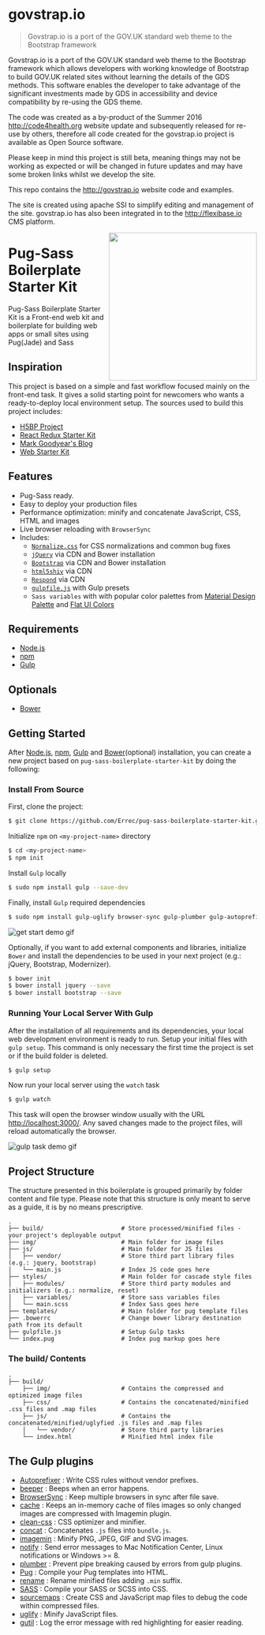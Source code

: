 # govstrap.io

> Govstrap.io is a port of the GOV.UK standard web theme to the Bootstrap framework

Govstrap.io is a port of the GOV.UK standard web theme to the Bootstrap framework which allows developers with working knowledge of Bootstrap to build GOV.UK related sites without learning the details of the GDS methods. This software enables the developer to take advantage of the significant investments made by GDS in accessibility and device compatibility by re-using the GDS theme.

The code was created as a by-product of the Summer 2016 <http://code4health.org> website update and subsequently released for re-use by others, therefore all code created for the govstrap.io project is available as Open Source software.

Please keep in mind this project is still beta, meaning things may not be working as expected or will be changed in future updates and may have some broken links whilst we develop the site.

This repo contains the <http://govstrap.io> website code and examples.

The site is created using apache SSI to simplify editing and management of the site. govstrap.io has also been integrated in to the <http://flexibase.io> CMS platform.

<a><img src="http://res.cloudinary.com/dt4qeehms/image/upload/v1494509335/logo_njvnrz.png" height="300" align="right"></a>

# Pug-Sass Boilerplate Starter Kit

Pug-Sass Boilerplate Starter Kit is a Front-end web kit and boilerplate for building web apps or small sites using Pug(Jade) and Sass

## Inspiration

This project is based on a simple and fast workflow focused mainly on the front-end task. It gives a solid starting point for newcomers who wants a ready-to-deploy local environment setup. The sources used to build this project includes:

-   [H5BP Project](https://github.com/h5bp/html5-boilerplate)
-   [React Redux Starter Kit](https://github.com/davezuko/react-redux-starter-kit)
-   [Mark Goodyear's Blog](https://markgoodyear.com/2014/01/getting-started-with-gulp/)
-   [Web Starter Kit](https://github.com/google/web-starter-kit)

## Features

-   Pug-Sass ready.
-   Easy to deploy your production files
-   Performance optimization: minify and concatenate JavaScript, CSS, HTML and images
-   Live browser reloading with `BrowserSync`
-   Includes:
    -   [`Normalize.css`](https://necolas.github.com/normalize.css/) for CSS normalizations and common bug fixes
    -   [`jQuery`](https://jquery.com/) via CDN and Bower installation
    -   [`Bootstrap`](http://getbootstrap.com/) via CDN and Bower installation
    -   [`html5shiv`](https://github.com/aFarkas/html5shiv) via CDN
    -   [`Respond`](https://github.com/scottjehl/Respond) via CDN
    -   [`gulpfile.js`](http://gulpjs.com/) with Gulp presets
    -   `Sass variables` with with popular color palettes from [Material Design Palette](https://www.materialpalette.com/) and [Flat UI Colors](https://flatuicolors.com/)

## Requirements

-   [Node.js](https://nodejs.org)
-   [npm](https://www.npmjs.com)
-   [Gulp](http://gulpjs.com/)

## Optionals

-   [Bower](https://bower.io/)

## Getting Started

After [Node.js](https://nodejs.org/en/download/), [npm](https://docs.npmjs.com/getting-started/installing-node), [Gulp](https://github.com/gulpjs/gulp/blob/master/docs/getting-started.md) and [Bower](https://bower.io/#install-bower)(optional) installation, you can create a new project based on `pug-sass-boilerplate-starter-kit` by doing the following:

### Install From Source

First, clone the project:

```bash
$ git clone https://github.com/Errec/pug-sass-boilerplate-starter-kit.git <my-project-name>
```

Initialize `npm` on `<my-project-name>` directory

```bash
$ cd <my-project-name>
$ npm init
```

Install `Gulp` locally

```bash
$ sudo npm install gulp --save-dev
```

Finally, install `Gulp` required dependencies

```bash
$ sudo npm install gulp-uglify browser-sync gulp-plumber gulp-autoprefixer gulp-sass gulp-pug gulp-imagemin gulp-cache gulp-clean-css gulp-sourcemaps gulp-concat beeper gulp-util gulp-rename gulp-notify --save-dev
```

![get start demo gif](http://res.cloudinary.com/dt4qeehms/image/upload/v1494619106/boilerplate/gif1.gif)

Optionally, if you want to add external components and libraries, initialize `Bower` and install the dependencies to be used in your next project (e.g.: jQuery, Bootstrap, Modernizer).

```bash
$ bower init
$ bower install jquery --save
$ bower install bootstrap --save
```

### Running Your Local Server With Gulp

After the installation of all requirements and its dependencies, your local web development environment is ready to run. Setup your initial files with `gulp setup`. This command is only necessary the first time the project is set or if the build folder is deleted.

```bash
$ gulp setup
```

Now run your local server using the `watch` task

```bash
$ gulp watch
```

This task will open the browser window usually with the URL <http://localhost:3000/>. Any saved changes made to the project files, will reload automatically the browser.

![gulp task demo gif](http://res.cloudinary.com/dt4qeehms/image/upload/v1494619106/boilerplate/gif2.gif)

## Project Structure

The structure presented in this boilerplate is grouped primarily by folder content and file type. Please note that this structure is only meant to serve as a guide, it is by no means prescriptive.

    .
    ├── build/                      # Store processed/minified files - your project's deployable output
    ├── img/                        # Main folder for image files
    ├── js/                         # Main folder for JS files
    │   ├── vendor/                 # Store third part library files (e.g.: jquery, bootstrap)
    │   └── main.js                 # Index JS code goes here
    ├── styles/                     # Main folder for cascade style files
    │   ├── modules/                # Store third party modules and initializers (e.g.: normalize, reset)
    │   ├── variables/              # Store sass variables files
    │   └── main.scss               # Index Sass goes here
    ├── templates/                  # Main folder for pug template files
    ├── .bowerrc                    # Change bower library destination path from its default
    ├── gulpfile.js                 # Setup Gulp tasks
    └── index.pug                   # Index pug markup goes here

### The build/ Contents

    .
    ├── build/
        ├── img/                    # Contains the compressed and optimized image files
        ├── css/                    # Contains the concatenated/minified .css files and .map files
        ├── js/                     # Contains the concatenated/minified/uglyfied .js files and .map files
        │   └── vendor/             # Store third party libraries
        └── index.html              # Minified html index file

## The Gulp plugins

-   [Autoprefixer](https://github.com/postcss/autoprefixer) : Write CSS rules without vendor prefixes.
-   [beeper](https://github.com/sindresorhus/beeper) : Beeps when an error happens.
-   [BrowserSync](https://github.com/browsersync/browser-sync) : Keep multiple browsers in sync after file save.
-   [cache](https://github.com/jgable/gulp-cache) : Keeps an in-memory cache of files images so only changed images are compressed with Imagemin plugin.
-   [clean-css](https://github.com/jakubpawlowicz/clean-css) : CSS optimizer and minifier.
-   [concat](https://github.com/contra/gulp-concat) : Concatenates `.js` files into `bundle.js`.
-   [imagemin](https://github.com/sindresorhus/gulp-imagemin) : Minify PNG, JPEG, GIF and SVG images.
-   [notify](https://github.com/mikaelbr/gulp-notify) : Send error messages to Mac Notification Center, Linux notifications or Windows >= 8.
-   [plumber](https://github.com/floatdrop/gulp-plumber) : Prevent pipe breaking caused by errors from gulp plugins.
-   [Pug](https://github.com/pugjs/gulp-pug) : Compile your Pug templates into HTML.
-   [rename](https://github.com/hparra/gulp-rename) : Rename minified files adding `.min` suffix.
-   [SASS](https://github.com/dlmanning/gulp-sass) : Compile your SASS or SCSS into CSS.
-   [sourcemaps](https://github.com/floridoo/gulp-sourcemaps) : Create CSS and JavaScript map files to debug the code within compressed files.
-   [uglify](https://github.com/terinjokes/gulp-uglify) : Minify JavaScript files.
-   [gutil](https://github.com/gulpjs/gulp-util) : Log the error message with red highlighting for easier reading.
